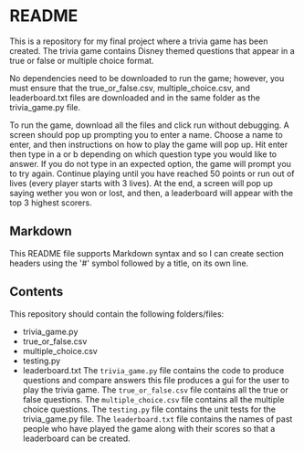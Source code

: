 # README

This is a repository for my final project where a trivia game has been created.
The trivia game contains Disney themed questions that appear in a true or false
or multiple choice format. 

No dependencies need to be downloaded to run the game; however, you must ensure 
that the true_or_false.csv, multiple_choice.csv, and leaderboard.txt files are 
downloaded and in the same folder as the trivia_game.py file.

To run the game, download all the files and click run without debugging. A screen 
should pop up prompting you to enter a name. Choose a name to enter, and then 
instructions on how to play the game will pop up. Hit enter then type in a or b 
depending on which question type you would like to answer. If you do not type in 
an expected option, the game will prompt you to try again. Continue playing until
you have reached 50 points or run out of lives (every player starts with 3 lives).
At the end, a screen will pop up saying wether you won or lost, and then, a 
leaderboard will appear with the top 3 highest scorers. 

## Markdown

This README file supports Markdown syntax and so I can create
section headers using the '#' symbol followed by a title, on its own line.

## Contents

This repository should contain the following folders/files:
- trivia_game.py
- true_or_false.csv
- multiple_choice.csv
- testing.py
- leaderboard.txt
The `trivia_game.py` file contains the code to produce questions and compare answers
this file produces a gui for the user to play the trivia game. 
The `true_or_false.csv` file contains all the true or false questions.
The `multiple_choice.csv` file contains all the multiple choice questions.
The `testing.py` file contains the unit tests for the trivia_game.py file.
The `leaderboard.txt` file contains the names of past people who have played the game
along with their scores so that a leaderboard can be created.
